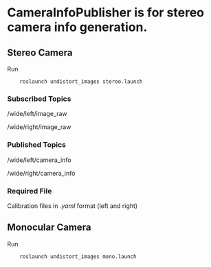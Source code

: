 # CameraInfoPublisher is for stereo camera info generation.

## Stereo Camera
Run
```
    roslaunch undistort_images stereo.launch
```

### Subscribed Topics

/wide/left/image_raw

/wide/right/image_raw

### Published Topics

/wide/left/camera_info

/wide/right/camera_info

### Required File

Calibration files in *.yaml* format (left and right)


## Monocular Camera

Run
```
    roslaunch undistort_images mono.launch
```
